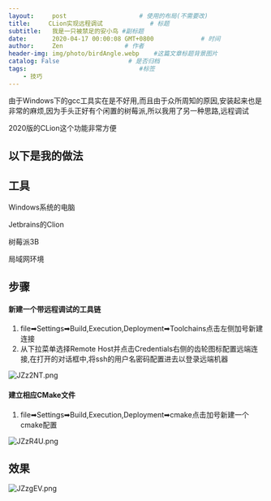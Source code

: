 ```yaml
---
layout:     post                    # 使用的布局(不需要改)
title:     CLion实现远程调试             # 标题
subtitle:   我是一只被禁足的安小鸟 #副标题
date:       2020-04-17 00:00:08 GMT+0800             # 时间
author:     Zen                 # 作者
header-img: img/photo/birdAngle.webp    #这篇文章标题背景图片
catalog: False                   # 是否归档
tags:                               #标签
    - 技巧
---
```


由于Windows下的gcc工具实在是不好用,而且由于众所周知的原因,安装起来也是非常的麻烦,因为手头正好有个闲置的树莓派,所以我用了另一种思路,远程调试

2020版的CLion这个功能非常方便

以下是我的做法
---

## 工具
Windows系统的电脑

Jetbrains的Clion

树莓派3B

局域网环境

## 步骤

#### 新建一个带远程调试的工具链

1. file➡Settings➡Build,Execution,Deployment➡Toolchains点击左侧加号新建连接
2. 从下拉菜单选择Remote Host并点击Credentials右侧的齿轮图标配置远端连接,在打开的对话框中,将ssh的用户名密码配置进去以登录远端机器

![JZz2NT.png](https://s1.ax1x.com/2020/04/17/JZz2NT.png)

#### 建立相应CMake文件

1. file➡Settings➡Build,Execution,Deployment➡cmake点击加号新建一个cmake配置

![JZzR4U.png](https://s1.ax1x.com/2020/04/17/JZzR4U.png)

## 效果

![JZzgEV.png](https://s1.ax1x.com/2020/04/17/JZzgEV.png)
